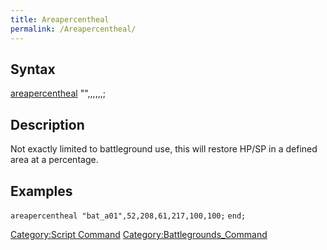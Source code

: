```yaml
---
title: Areapercentheal
permalink: /Areapercentheal/
---
```


Syntax
------

[areapercentheal](/areapercentheal "wikilink") "<mapname>",<x1>,<y1>,<x2>,<y2>,<hp>,<sp>;

Description
-----------

Not exactly limited to battleground use, this will restore HP/SP in a defined area at a percentage.

Examples
--------

`areapercentheal "bat_a01",52,208,61,217,100,100;`
`end;`

[Category:Script Command](/Category:Script_Command "wikilink") [Category:Battlegrounds_Command](/Category:Battlegrounds_Command "wikilink")